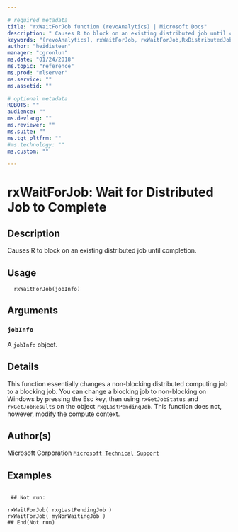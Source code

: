 ```yaml
--- 

# required metadata 
title: "rxWaitForJob function (revoAnalytics) | Microsoft Docs" 
description: " Causes R to block on an existing distributed job until completion. " 
keywords: "(revoAnalytics), rxWaitForJob, rxWaitForJob,RxDistributedJob-method, rxWaitForJob,RxDistributedSqlServerJob-method, rxWaitForJob,RxDistributedTeradataJob-method, rxWaitForJob,RxDistributedHadoopMRJob-method, rxWaitForJob,ANY-method, IO" 
author: "heidisteen" 
manager: "cgronlun" 
ms.date: "01/24/2018" 
ms.topic: "reference" 
ms.prod: "mlserver" 
ms.service: "" 
ms.assetid: "" 

# optional metadata 
ROBOTS: "" 
audience: "" 
ms.devlang: "" 
ms.reviewer: "" 
ms.suite: "" 
ms.tgt_pltfrm: "" 
#ms.technology: "" 
ms.custom: "" 

--- 
```








 # rxWaitForJob:  Wait for Distributed Job to Complete  
 ## Description

Causes R to block on an existing distributed job until completion.



 ## Usage

```   
  rxWaitForJob(jobInfo)

```


 ## Arguments



 ### `jobInfo`
 A `jobInfo` object. 




 ## Details

This function essentially changes a non-blocking distributed computing job to 
a blocking job. You can change a blocking job to non-blocking on Windows by
pressing the Esc key, then using `rxGetJobStatus` and `rxGetJobResults`
on the object `rxgLastPendingJob`. This function does not, however, modify
the compute context.


 ## Author(s)

Microsoft Corporation [`Microsoft Technical Support`](https://go.microsoft.com/fwlink/?LinkID=698556&clcid=0x409)



 ## Examples

 ```

  ## Not run:

rxWaitForJob( rxgLastPendingJob )
rxWaitForJob( myNonWaitingJob )
 ## End(Not run) 
```


